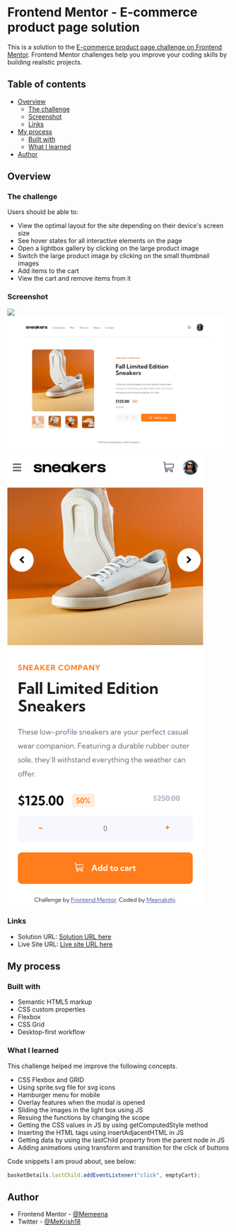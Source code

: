 # Frontend Mentor - E-commerce product page solution

This is a solution to the [E-commerce product page challenge on Frontend Mentor](https://www.frontendmentor.io/challenges/ecommerce-product-page-UPsZ9MJp6). Frontend Mentor challenges help you improve your coding skills by building realistic projects.

## Table of contents

- [Overview](#overview)
  - [The challenge](#the-challenge)
  - [Screenshot](#screenshot)
  - [Links](#links)
- [My process](#my-process)
  - [Built with](#built-with)
  - [What I learned](#what-i-learned)
- [Author](#author)

## Overview

### The challenge

Users should be able to:

- View the optimal layout for the site depending on their device's screen size
- See hover states for all interactive elements on the page
- Open a lightbox gallery by clicking on the large product image
- Switch the large product image by clicking on the small thumbnail images
- Add items to the cart
- View the cart and remove items from it

### Screenshot

![](./screenshot.jpg)
![Desktop screenshot of the solution](./Screenshot/DesktopScreenshot.png)
![Mobile- screenshot of the solution](./Screenshot/MobileScreenshot.png)

### Links

- Solution URL: [Solution URL here](https://github.com/Memeena/ecommerce-product-page-main)
- Live Site URL: [Live site URL here](https://your-live-site-url.com)

## My process

### Built with

- Semantic HTML5 markup
- CSS custom properties
- Flexbox
- CSS Grid
- Desktop-first workflow

### What I learned

This challenge helped me improve the following concepts.

- CSS Flexbox and GRID
- Using sprite.svg file for svg icons
- Hamburger menu for mobile
- Overlay features when the modal is opened
- Sliding the images in the light box using JS
- Resuing the functions by changing the scope
- Getting the CSS values in JS by using getComputedStyle method
- Inserting the HTML tags using insertAdjacentHTML in JS
- Getting data by using the lastChild property from the parent node in JS
- Adding animations using transform and transition for the click of buttons

Code snippets I am proud about, see below:

```js
basketDetails.lastChild.addEventListener("click", emptyCart);
```

## Author

- Frontend Mentor - [@Memeena](https://www.frontendmentor.io/profile/Memeena)
- Twitter - [@MeKrish18](https://www.twitter.com/MeKrish18)
